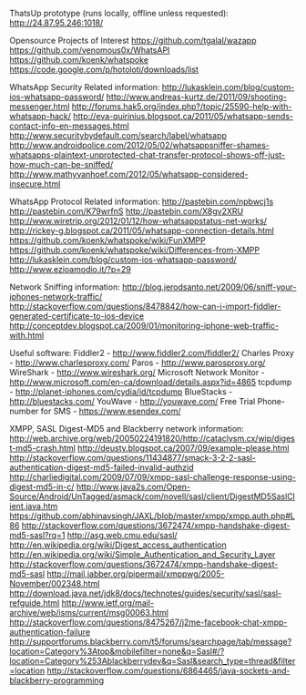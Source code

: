 ThatsUp prototype (runs locally, offline unless requested):
  http://24.87.95.246:1018/

Opensource Projects of Interest
  https://github.com/tgalal/wazapp
  https://github.com/venomous0x/WhatsAPI
  https://github.com/koenk/whatspoke
  https://code.google.com/p/hotoloti/downloads/list

WhatsApp Security Related information:
  http://lukasklein.com/blog/custom-ios-whatsapp-password/
  http://www.andreas-kurtz.de/2011/09/shooting-messenger.html
  http://forums.hak5.org/index.php?/topic/25590-help-with-whatsapp-hack/
  http://eva-quirinius.blogspot.ca/2011/05/whatsapp-sends-contact-info-en-messages.html
  http://www.securitybydefault.com/search/label/whatsapp
  http://www.androidpolice.com/2012/05/02/whatsappsniffer-shames-whatsapps-plaintext-unprotected-chat-transfer-protocol-shows-off-just-how-much-can-be-sniffed/
  http://www.mathyvanhoef.com/2012/05/whatsapp-considered-insecure.html

WhatsApp Protocol Related information:
  http://pastebin.com/npbwcj1s
  http://pastebin.com/K79wrfnS
  http://pastebin.com/X8gv2XRU
  http://www.wiretrip.org/2012/01/12/how-whatsappstatus-net-works/
  http://rickey-g.blogspot.ca/2011/05/whatsapp-connection-details.html
  https://github.com/koenk/whatspoke/wiki/FunXMPP
  https://github.com/koenk/whatspoke/wiki/Differences-from-XMPP
  http://lukasklein.com/blog/custom-ios-whatsapp-password/
  http://www.ezioamodio.it/?p=29

Network Sniffing information:
  http://blog.jerodsanto.net/2009/06/sniff-your-iphones-network-traffic/
  http://stackoverflow.com/questions/8478842/how-can-i-import-fiddler-generated-certificate-to-ios-device
  http://conceptdev.blogspot.ca/2009/01/monitoring-iphone-web-traffic-with.html

Useful software:
  Fiddler2 - http://www.fiddler2.com/fiddler2/
  Charles Proxy - http://www.charlesproxy.com/
  Paros - http://www.parosproxy.org/
  WireShark - http://www.wireshark.org/
  Microsoft Network Monitor - http://www.microsoft.com/en-ca/download/details.aspx?id=4865
  tcpdump - http://planet-iphones.com/cydia/id/tcpdump
  BlueStacks - http://bluestacks.com/
  YouWave - http://youwave.com/
  Free Trial Phone-number for SMS - https://www.esendex.com/

XMPP, SASL Digest-MD5 and Blackberry network information:
  http://web.archive.org/web/20050224191820/http://cataclysm.cx/wip/digest-md5-crash.html
  http://deusty.blogspot.ca/2007/09/example-please.html
  http://stackoverflow.com/questions/11434877/smack-3-2-2-sasl-authentication-digest-md5-failed-invalid-authzid
  http://charliedigital.com/2009/07/09/xmpp-sasl-challenge-response-using-digest-md5-in-c/
  http://www.java2s.com/Open-Source/Android/UnTagged/asmack/com/novell/sasl/client/DigestMD5SaslClient.java.htm
  https://github.com/abhinavsingh/JAXL/blob/master/xmpp/xmpp.auth.php#L86
  http://stackoverflow.com/questions/3672474/xmpp-handshake-digest-md5-sasl?rq=1
  http://asg.web.cmu.edu/sasl/
  http://en.wikipedia.org/wiki/Digest_access_authentication
  http://en.wikipedia.org/wiki/Simple_Authentication_and_Security_Layer
  http://stackoverflow.com/questions/3672474/xmpp-handshake-digest-md5-sasl
  http://mail.jabber.org/pipermail/xmppwg/2005-November/002348.html
  http://download.java.net/jdk8/docs/technotes/guides/security/sasl/sasl-refguide.html
  http://www.ietf.org/mail-archive/web/isms/current/msg00063.html
  http://stackoverflow.com/questions/8475267/j2me-facebook-chat-xmpp-authentication-failure
  http://supportforums.blackberry.com/t5/forums/searchpage/tab/message?location=Category%3Atop&mobilefilter=none&q=Sasl#/?location=Category%253Ablackberrydev&q=Sasl&search_type=thread&filter=location
  http://stackoverflow.com/questions/6864465/java-sockets-and-blackberry-programming

